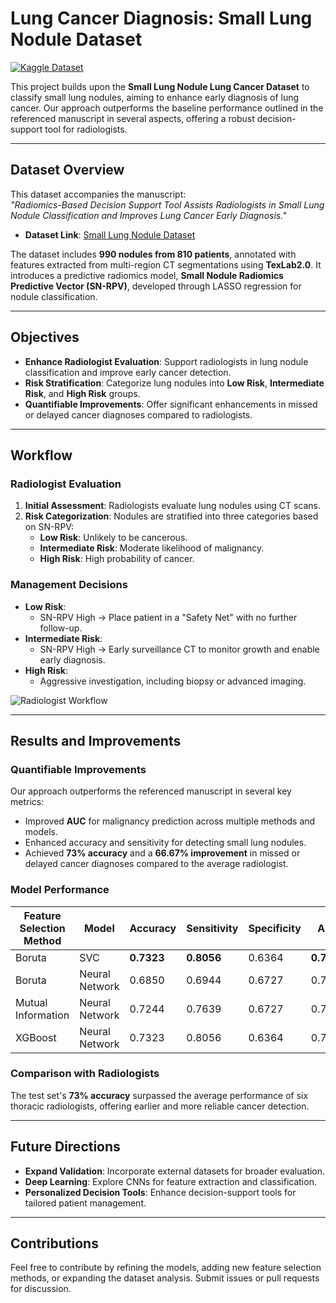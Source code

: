 # Lung Cancer Diagnosis: Small Lung Nodule Dataset  
[![Kaggle Dataset](https://img.shields.io/badge/Kaggle-Dataset-blue)](https://www.kaggle.com/datasets/yasserhessein/small-lung-nodule-lung-cancer-dataset)  

This project builds upon the **Small Lung Nodule Lung Cancer Dataset** to classify small lung nodules, aiming to enhance early diagnosis of lung cancer. Our approach outperforms the baseline performance outlined in the referenced manuscript in several aspects, offering a robust decision-support tool for radiologists.  

---

## Dataset Overview  
This dataset accompanies the manuscript:  
*"Radiomics-Based Decision Support Tool Assists Radiologists in Small Lung Nodule Classification and Improves Lung Cancer Early Diagnosis."*  

- **Dataset Link**: [Small Lung Nodule Dataset](https://www.kaggle.com/datasets/yasserhessein/small-lung-nodule-lung-cancer-dataset)  

The dataset includes **990 nodules from 810 patients**, annotated with features extracted from multi-region CT segmentations using **TexLab2.0**. It introduces a predictive radiomics model, **Small Nodule Radiomics Predictive Vector (SN-RPV)**, developed through LASSO regression for nodule classification.  

---

## Objectives  
- **Enhance Radiologist Evaluation**: Support radiologists in lung nodule classification and improve early cancer detection.  
- **Risk Stratification**: Categorize lung nodules into **Low Risk**, **Intermediate Risk**, and **High Risk** groups.  
- **Quantifiable Improvements**: Offer significant enhancements in missed or delayed cancer diagnoses compared to radiologists.  

---

## Workflow  
### Radiologist Evaluation  
1. **Initial Assessment**: Radiologists evaluate lung nodules using CT scans.  
2. **Risk Categorization**: Nodules are stratified into three categories based on SN-RPV:  
   - **Low Risk**: Unlikely to be cancerous.  
   - **Intermediate Risk**: Moderate likelihood of malignancy.  
   - **High Risk**: High probability of cancer.  

### Management Decisions  
- **Low Risk**:  
  - SN-RPV High → Place patient in a "Safety Net" with no further follow-up.  
- **Intermediate Risk**:  
  - SN-RPV High → Early surveillance CT to monitor growth and enable early diagnosis.  
- **High Risk**:  
  - Aggressive investigation, including biopsy or advanced imaging.  

![Radiologist Workflow](https://media.springernature.com/m312/springer-static/image/art%3A10.1038%2Fs41416-023-02480-y/MediaObjects/41416_2023_2480_Fig2_HTML.png)  

---

## Results and Improvements  
### Quantifiable Improvements  
Our approach outperforms the referenced manuscript in several key metrics:  
- Improved **AUC** for malignancy prediction across multiple methods and models.  
- Enhanced accuracy and sensitivity for detecting small lung nodules.  
- Achieved **73% accuracy** and a **66.67% improvement** in missed or delayed cancer diagnoses compared to the average radiologist.  

### Model Performance  
| Feature Selection Method | Model             | Accuracy | Sensitivity | Specificity | AUC    |
|---------------------------|-------------------|----------|-------------|-------------|--------|
| Boruta                   | SVC               | **0.7323**   | **0.8056**      | 0.6364      | **0.7775** |
| Boruta                   | Neural Network    | 0.6850   | 0.6944      | 0.6727      | 0.7636 |
| Mutual Information       | Neural Network    | 0.7244   | 0.7639      | 0.6727      | 0.7662 |
| XGBoost                  | Neural Network    | 0.7323   | 0.8056      | 0.6364      | 0.7619 |

### Comparison with Radiologists  
The test set's **73% accuracy** surpassed the average performance of six thoracic radiologists, offering earlier and more reliable cancer detection.  

---

## Future Directions  
- **Expand Validation**: Incorporate external datasets for broader evaluation.  
- **Deep Learning**: Explore CNNs for feature extraction and classification.  
- **Personalized Decision Tools**: Enhance decision-support tools for tailored patient management.  

---

## Contributions  
Feel free to contribute by refining the models, adding new feature selection methods, or expanding the dataset analysis. Submit issues or pull requests for discussion.  

